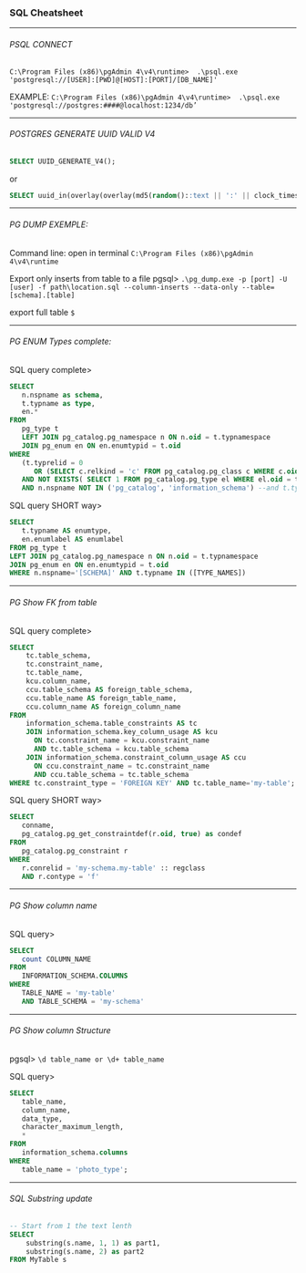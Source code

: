 ### SQL Cheatsheet

---
###### PSQL CONNECT

```C:\Program Files (x86)\pgAdmin 4\v4\runtime>  .\psql.exe 'postgresql://[USER]:[PWD]@[HOST]:[PORT]/[DB_NAME]' ```

EXAMPLE:
```C:\Program Files (x86)\pgAdmin 4\v4\runtime>  .\psql.exe 'postgresql://postgres:####@localhost:1234/db’```

---
###### POSTGRES GENERATE UUID VALID V4 
```sql
SELECT UUID_GENERATE_V4();
```
or 
```sql
SELECT uuid_in(overlay(overlay(md5(random()::text || ':' || clock_timestamp()::text) placing '4' from 13) placing to_hex(floor(random()*(11-8+1) + 8)::int)::text from 17)::cstring);
```

---
###### PG DUMP EXEMPLE:
Command line: open in terminal ```C:\Program Files (x86)\pgAdmin 4\v4\runtime```

Export only inserts from table to a file
pgsql>
```.\pg_dump.exe -p [port] -U [user] -f path\location.sql --column-inserts --data-only --table=[schema].[table] ```

export full table 
```$ ```

---
###### PG ENUM Types complete:
SQL query complete> 
```sql
SELECT
   n.nspname as schema,
   t.typname as type,
   en.*
FROM
   pg_type t
   LEFT JOIN pg_catalog.pg_namespace n ON n.oid = t.typnamespace
   JOIN pg_enum en ON en.enumtypid = t.oid
WHERE
   (t.typrelid = 0
      OR (SELECT c.relkind = 'c' FROM pg_catalog.pg_class c WHERE c.oid = t.typrelid ))
   AND NOT EXISTS( SELECT 1 FROM pg_catalog.pg_type el WHERE el.oid = t.typelem AND el.typarray = t.oid)
   AND n.nspname NOT IN ('pg_catalog', 'information_schema') --and t.typname = 'customTypeName'
```
   
SQL query SHORT way>
```sql
SELECT
   t.typname AS enumtype,
   en.enumlabel AS enumlabel
FROM pg_type t
LEFT JOIN pg_catalog.pg_namespace n ON n.oid = t.typnamespace
JOIN pg_enum en ON en.enumtypid = t.oid
WHERE n.nspname='[SCHEMA]' AND t.typname IN ([TYPE_NAMES])
```

----
###### PG Show FK from table
SQL query complete> 
```sql
SELECT
    tc.table_schema, 
    tc.constraint_name, 
    tc.table_name, 
    kcu.column_name, 
    ccu.table_schema AS foreign_table_schema,
    ccu.table_name AS foreign_table_name,
    ccu.column_name AS foreign_column_name 
FROM 
    information_schema.table_constraints AS tc 
    JOIN information_schema.key_column_usage AS kcu
      ON tc.constraint_name = kcu.constraint_name
      AND tc.table_schema = kcu.table_schema
    JOIN information_schema.constraint_column_usage AS ccu
      ON ccu.constraint_name = tc.constraint_name
      AND ccu.table_schema = tc.table_schema
WHERE tc.constraint_type = 'FOREIGN KEY' AND tc.table_name='my-table';
```

SQL query SHORT way>
```sql
SELECT
   conname,
   pg_catalog.pg_get_constraintdef(r.oid, true) as condef
FROM
   pg_catalog.pg_constraint r
WHERE
   r.conrelid = 'my-schema.my-table' :: regclass
   AND r.contype = 'f'
```

---
###### PG Show column name
SQL query>
```sql
SELECT
   count COLUMN_NAME
FROM
   INFORMATION_SCHEMA.COLUMNS
WHERE
   TABLE_NAME = 'my-table'
   AND TABLE_SCHEMA = 'my-schema'
```
   
----
###### PG Show column Structure
pgsql>
```\d table_name or \d+ table_name```

SQL query>
```sql
SELECT 
   table_name, 
   column_name, 
   data_type,
   character_maximum_length,
   *
FROM 
   information_schema.columns
WHERE 
   table_name = 'photo_type';
```
----

###### SQL Substring update
```sql
-- Start from 1 the text lenth
SELECT 
	substring(s.name, 1, 1) as part1,  
	substring(s.name, 2) as part2
FROM MyTable s
```
